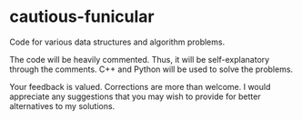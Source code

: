 # cautious-funicular
Code for various data structures and algorithm problems.

The code will be heavily commented. Thus, it will be self-explanatory through the comments. C++ and Python will be used to solve the problems. 

Your feedback is valued. Corrections are more than welcome. I would appreciate any suggestions that you may wish to provide for better alternatives to my solutions.

